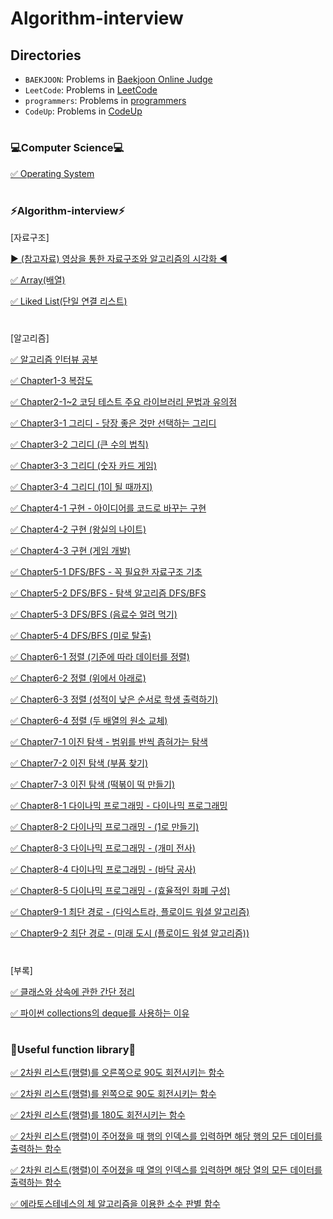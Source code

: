 # Algorithm-interview 
## Directories

- `BAEKJOON`: Problems in [Baekjoon Online Judge]
- `LeetCode`: Problems in [LeetCode]
- `programmers`: Problems in [programmers]
- `CodeUp`: Problems in [CodeUp]

#

### 💻Computer Science💻
[✅ Operating System](https://mgyo.tistory.com/category/Computer%20Science/%EC%9A%B4%EC%98%81%EC%B2%B4%EC%A0%9C%28Operating%20System%29)

#

### ⚡Algorithm-interview⚡
[자료구조]

[▶ (참고자료) 영상을 통한 자료구조와 알고리즘의 시각화 ◀](https://visualgo.net/ko)

[✅ Array(배열)](https://github.com/mgkim-developer/Algorithm-interview/blob/main/%EC%9E%90%EB%A3%8C%EA%B5%AC%EC%A1%B0/Array.ipynb)

[✅ Liked List(단일 연결 리스트)](https://github.com/mgkim-developer/Algorithm-interview/blob/main/%EC%9E%90%EB%A3%8C%EA%B5%AC%EC%A1%B0/Linked%20List%20(basic).ipynb)

#

[알고리즘]

[✅ 알고리즘 인터뷰 공부](https://mgyo.tistory.com/152)

[✅ Chapter1-3 복잡도](https://mgyo.tistory.com/155)

[✅ Chapter2-1~2 코딩 테스트 주요 라이브러리 문법과 유의점](https://mgyo.tistory.com/161)

[✅ Chapter3-1 그리디 - 당장 좋은 것만 선택하는 그리디](https://mgyo.tistory.com/170)

[✅ Chapter3-2 그리디 (큰 수의 법칙)](https://mgyo.tistory.com/171)

[✅ Chapter3-3 그리디 (숫자 카드 게임)](https://mgyo.tistory.com/186)

[✅ Chapter3-4 그리디 (1이 될 때까지)](https://mgyo.tistory.com/188)

[✅ Chapter4-1 구현 - 아이디어를 코드로 바꾸는 구현](https://mgyo.tistory.com/189)

[✅ Chapter4-2 구현 (왕실의 나이트)](https://mgyo.tistory.com/191)

[✅ Chapter4-3 구현 (게임 개발)](https://mgyo.tistory.com/192)

[✅ Chapter5-1 DFS/BFS - 꼭 필요한 자료구조 기초](https://mgyo.tistory.com/193)

[✅ Chapter5-2 DFS/BFS - 탐색 알고리즘 DFS/BFS](https://mgyo.tistory.com/194)

[✅ Chapter5-3 DFS/BFS (음료수 얼려 먹기)](https://mgyo.tistory.com/196)

[✅ Chapter5-4 DFS/BFS (미로 탈출)](https://mgyo.tistory.com/198)

[✅ Chapter6-1 정렬 (기준에 따라 데이터를 정렬)](https://mgyo.tistory.com/207)

[✅ Chapter6-2 정렬 (위에서 아래로)](https://mgyo.tistory.com/213)

[✅ Chapter6-3 정렬 (성적이 낮은 순서로 학생 출력하기)](https://mgyo.tistory.com/217)

[✅ Chapter6-4 정렬 (두 배열의 원소 교체)](https://mgyo.tistory.com/221)

[✅ Chapter7-1 이진 탐색 - 범위를 반씩 좁혀가는 탐색](https://mgyo.tistory.com/237)

[✅ Chapter7-2 이진 탐색 (부품 찾기)](https://mgyo.tistory.com/240)

[✅ Chapter7-3 이진 탐색 (떡볶이 떡 만들기)](https://mgyo.tistory.com/243)

[✅ Chapter8-1 다이나믹 프로그래밍 - 다이나믹 프로그래밍](https://mgyo.tistory.com/757)

[✅ Chapter8-2 다이나믹 프로그래밍 - (1로 만들기)](https://mgyo.tistory.com/758)

[✅ Chapter8-3 다이나믹 프로그래밍 - (개미 전사)](https://mgyo.tistory.com/759)

[✅ Chapter8-4 다이나믹 프로그래밍 - (바닥 공사)](https://mgyo.tistory.com/760)

[✅ Chapter8-5 다이나믹 프로그래밍 - (효율적인 화폐 구성)](https://mgyo.tistory.com/761)

[✅ Chapter9-1 최단 경로 - (다익스트라, 플로이드 워셜 알고리즘)](https://mgyo.tistory.com/764)

[✅ Chapter9-2 최단 경로 - (미래 도시 (플로이드 워셜 알고리즘))](https://mgyo.tistory.com/766)







#

[부록]

[✅ 클래스와 상속에 관한 간단 정리](https://mgyo.tistory.com/165?category=879767)

[✅ 파이썬 collections의 deque를 사용하는 이유](https://mgyo.tistory.com/195
)




#

### 📖Useful function library📖

[✅ 2차원 리스트(행렬)를 오른쪽으로 90도 회전시키는 함수](https://github.com/mgkim-developer/Algorithm-interview/blob/main/%EC%9C%A0%EC%9A%A9%ED%95%9C%20%ED%95%A8%EC%88%98%20%EC%9E%91%EC%84%B1%20%EB%9D%BC%EC%9D%B4%EB%B8%8C%EB%9F%AC%EB%A6%AC/A%20function%20that%20rotates%20the%202D%20list%2090%20degrees%20to%20the%20right.py)

[✅ 2차원 리스트(행렬)를 왼쪽으로 90도 회전시키는 함수](https://github.com/mgkim-developer/Algorithm-interview/blob/main/%EC%9C%A0%EC%9A%A9%ED%95%9C%20%ED%95%A8%EC%88%98%20%EC%9E%91%EC%84%B1%20%EB%9D%BC%EC%9D%B4%EB%B8%8C%EB%9F%AC%EB%A6%AC/A%20function%20that%20rotates%20the%202D%20list%2090%20degrees%20to%20the%20left.py)

[✅ 2차원 리스트(행렬)를 180도 회전시키는 함수](https://github.com/mgkim-developer/Algorithm-interview/blob/main/%EC%9C%A0%EC%9A%A9%ED%95%9C%20%ED%95%A8%EC%88%98%20%EC%9E%91%EC%84%B1%20%EB%9D%BC%EC%9D%B4%EB%B8%8C%EB%9F%AC%EB%A6%AC/A%20function%20that%20rotates%20the%202D%20list%20180%20degrees%20to%20the%20right.py)

[✅ 2차원 리스트(행렬)이 주어졌을 때 행의 인덱스를 입력하면 해당 행의 모든 데이터를 출력하는 함수](https://github.com/mgkim-developer/Algorithm-interview/blob/main/%EC%9C%A0%EC%9A%A9%ED%95%9C%20%ED%95%A8%EC%88%98%20%EC%9E%91%EC%84%B1%20%EB%9D%BC%EC%9D%B4%EB%B8%8C%EB%9F%AC%EB%A6%AC/A%20function%20of%20outputting%20row%20data%20of%20a%202D%20list.py)

[✅ 2차원 리스트(행렬)이 주어졌을 때 열의 인덱스를 입력하면 해당 열의 모든 데이터를 출력하는 함수](https://github.com/mgkim-developer/Algorithm-interview/blob/main/%EC%9C%A0%EC%9A%A9%ED%95%9C%20%ED%95%A8%EC%88%98%20%EC%9E%91%EC%84%B1%20%EB%9D%BC%EC%9D%B4%EB%B8%8C%EB%9F%AC%EB%A6%AC/A%20function%20of%20outputting%20column%20data%20of%20a%202D%20list.py)

[✅ 에라토스테네스의 체 알고리즘을 이용한 소수 판별 함수](https://github.com/mgkim-developer/Algorithm-interview/blob/main/%EC%9C%A0%EC%9A%A9%ED%95%9C%20%ED%95%A8%EC%88%98%20%EC%9E%91%EC%84%B1%20%EB%9D%BC%EC%9D%B4%EB%B8%8C%EB%9F%AC%EB%A6%AC/A%20function%20that%20find%20prime%20number.py)



[baekjoon online judge]: https://www.acmicpc.net
[LeetCode]: https://leetcode.com
[programmers]: https://programmers.co.kr
[CodeUp]: https://codeup.kr/
